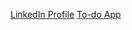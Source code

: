 
[LinkedIn Profile](https://www.linkedin.com/in/beata-huszar-b5533048/)
[To-do App](https://github.com/beahuszar/todo-app)
